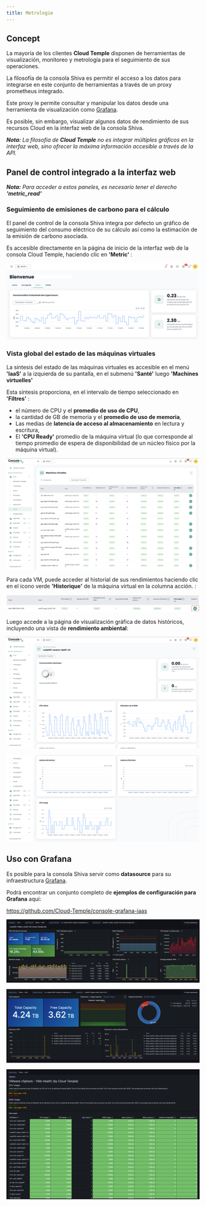 ```yaml
---
title: Metrologie
---
```


## Concept

La mayoría de los clientes __Cloud Temple__ disponen de herramientas de visualización, monitoreo y metrología para el seguimiento de sus operaciones. 

La filosofía de la consola Shiva es permitir el acceso a los datos para integrarse en este conjunto de herramientas a través de un proxy prometheus integrado.

Este proxy le permite consultar y manipular los datos desde una herramienta de visualización como [Grafana](https://grafana.com).

Es posible, sin embargo, visualizar algunos datos de rendimiento de sus recursos Cloud en la interfaz web de la consola Shiva.

*__Nota:__ La filosofía de __Cloud Temple__ no es integrar múltiples gráficos en la interfaz web, sino ofrecer la máxima información accesible a través de la API.*

## Panel de control integrado a la interfaz web

*__Nota:__ Para acceder a estos paneles, es necesario tener el derecho __'metric_read'__*

### Seguimiento de emisiones de carbono para el cálculo

El panel de control de la consola Shiva integra por defecto un gráfico de seguimiento del consumo eléctrico de su cálculo así como la estimación
de la emisión de carbono asociada.

Es accesible directamente en la página de inicio de la interfaz web de la consola Cloud Temple, haciendo clic en __'Metric'__ :

![](images/metrics_hypervisors_co2.png)

### Vista global del estado de las máquinas virtuales

La síntesis del estado de las máquinas virtuales es accesible en el menú __'IaaS'__ a la izquierda de su pantalla, en el submenú __'Santé'__ luego __'Machines virtuelles'__

Esta síntesis proporciona, en el intervalo de tiempo seleccionado en __'Filtres'__ :

- el número de CPU y el __promedio de uso de CPU__,
- la cantidad de GB de memoria y el __promedio de uso de memoria__,
- Las medias de __latencia de acceso al almacenamiento__ en lectura y escritura,
- El __'CPU Ready'__ promedio de la máquina virtual (lo que corresponde al tiempo promedio de espera de disponibilidad de un núcleo físico por la máquina virtual).

![](images/shiva_metric_000.png)

Para cada VM, puede acceder al historial de sus rendimientos haciendo clic en el icono verde __'Historique'__ de la máquina virtual en la columna acción. :

![](images/shiva_metric_003.png)

Luego accede a la página de visualización gráfica de datos históricos, incluyendo una vista de __rendimiento ambiental__:

![](images/shiva_metric_001.png)

![](images/shiva_metric_002.png)

## Uso con __Grafana__

Es posible para la consola Shiva servir como __datasource__ para su infraestructura [Grafana](https://grafana.com).

Podrá encontrar un conjunto completo de __ejemplos de configuración para Grafana__ aquí:

https://github.com/Cloud-Temple/console-grafana-iaas

![](images/grafana_dashboards_003.png)

![](images/grafana_dashboards_004.png)

![](images/grafana_dashboards_002.png)